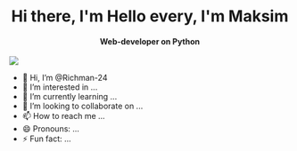 <h1 align="center">Hi there, I'm Hello every, I'm Maksim </a> 
<h4 align="center"> Web-developer on Python </h4>

![](https://www.codewars.com/users/RichMan24/badges/large)

- 👋 Hi, I’m @Richman-24
- 👀 I’m interested in ...
- 🌱 I’m currently learning ...
- 💞️ I’m looking to collaborate on ...
- 📫 How to reach me ...
- 😄 Pronouns: ...
- ⚡ Fun fact: ...

<!---
Richman-24/Richman-24 is a ✨ special ✨ repository because its `README.md` (this file) appears on your GitHub profile.
You can click the Preview link to take a look at your changes.
--->
